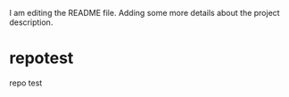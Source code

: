 I am editing the README file. Adding some more details about the project description.
# repotest
repo test
